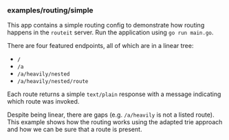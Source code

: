 ### examples/routing/simple

This app contains a simple routing config to demonstrate how routing happens in the `routeit` server.
Run the application using `go run main.go`.

There are four featured endpoints, all of which are in a linear tree:
- `/`
- `/a`
- `/a/heavily/nested`
- `/a/heavily/nested/route`

Each route returns a simple `text/plain` response with a message indicating which route was invoked.

Despite being linear, there are gaps (e.g. `/a/heavily` is not a listed route).
This example shows how the routing works using the adapted trie approach and how we can be sure that a route is present.
